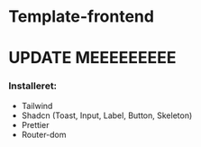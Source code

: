 # Template-frontend

# UPDATE MEEEEEEEEE

### Installeret:

* Tailwind
* Shadcn (Toast, Input, Label, Button, Skeleton)
* Prettier
* Router-dom
